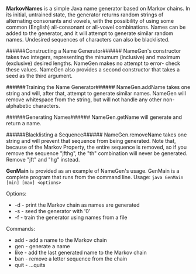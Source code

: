 **MarkovNames** is a simple Java name generator based on Markov chains. In its 
initial, untrained state, the generator returns random strings of alternating 
consonants and vowels, with the possibility of using some common (English) 
all-consonant or all-vowel combinations. Names can be added to the generator, 
and it will attempt to generate similar random names. Undesired sequences of 
characters can also be blacklisted.


######Constructing a Name Generator######
NameGen's constructor takes two integers, representing the minumum (inclusive)
and maximum (exclusive) desired lengths. NameGen makes no attempt to error-
check these values. NameGen also provides a second constructor that takes a seed
as the third argument.


######Training the Name Generator######
NameGen.addName takes one string and will, after that, attempt to generate
similar names. NameGen will remove whitespace from the string, but will not
handle any other non-alphabetic characters.


######Generating Names######
NameGen.getName will generate and return a name.


######Blacklisting a Sequence######
NameGen.removeName takes one string and will prevent that sequence from being
generated. Note that, because of the Markov Property, the entire sequence is
removed, so if you remove the sequence "jfthg", the "th" combination will never
be generated. Remove "jft" and "hg" instead.


**GenMain** is provided as an example of NameGen's usage. GenMain is a complete
program that runs from the command line.
Usage: `java GenMain [min] [max] <options>`

Options:
- -d - print the Markov chain as names are generated
- -s - seed the generator with '0'
- -f - train the generator using names from a file

Commands:
- add - add a name to the Markov chain
- gen - generate a name
- like - add the last generated name to the Markov chain
- ban - remove a letter sequence from the chain
- quit - ...quits

